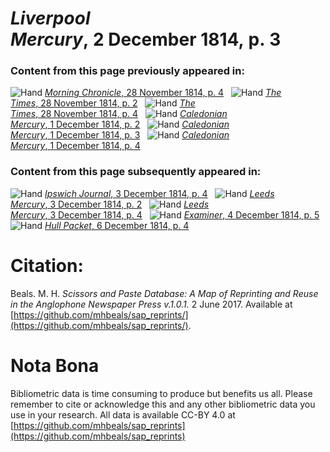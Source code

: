 # *Liverpool Mercury*, 2 December 1814, p. 3  
  
### Content from this page previously appeared in:  
![Hand](http://scissorsandpaste.net/wp-content/uploads/2017/06/smallhandpointer.png) [*Morning Chronicle*, 28 November 1814, p. 4](https://mhbeals.github.io/sap_html/Morning-Chronicle/Morning-Chronicle-28-November-1814-p-4)  
![Hand](http://scissorsandpaste.net/wp-content/uploads/2017/06/smallhandpointer.png) [*The Times*, 28 November 1814, p. 2](https://mhbeals.github.io/sap_html/The-Times/The-Times-28-November-1814-p-2)  
![Hand](http://scissorsandpaste.net/wp-content/uploads/2017/06/smallhandpointer.png) [*The Times*, 28 November 1814, p. 4](https://mhbeals.github.io/sap_html/The-Times/The-Times-28-November-1814-p-4)  
![Hand](http://scissorsandpaste.net/wp-content/uploads/2017/06/smallhandpointer.png) [*Caledonian Mercury*, 1 December 1814, p. 2](https://mhbeals.github.io/sap_html/Caledonian-Mercury/Caledonian-Mercury-1-December-1814-p-2)  
![Hand](http://scissorsandpaste.net/wp-content/uploads/2017/06/smallhandpointer.png) [*Caledonian Mercury*, 1 December 1814, p. 3](https://mhbeals.github.io/sap_html/Caledonian-Mercury/Caledonian-Mercury-1-December-1814-p-3)  
![Hand](http://scissorsandpaste.net/wp-content/uploads/2017/06/smallhandpointer.png) [*Caledonian Mercury*, 1 December 1814, p. 4](https://mhbeals.github.io/sap_html/Caledonian-Mercury/Caledonian-Mercury-1-December-1814-p-4)  
  
### Content from this page subsequently appeared in:  
![Hand](http://scissorsandpaste.net/wp-content/uploads/2017/06/smallhandpointer.png) [*Ipswich Journal*, 3 December 1814, p. 4](https://mhbeals.github.io/sap_html/Ipswich-Journal/Ipswich-Journal-3-December-1814-p-4)  
![Hand](http://scissorsandpaste.net/wp-content/uploads/2017/06/smallhandpointer.png) [*Leeds Mercury*, 3 December 1814, p. 2](https://mhbeals.github.io/sap_html/Leeds-Mercury/Leeds-Mercury-3-December-1814-p-2)  
![Hand](http://scissorsandpaste.net/wp-content/uploads/2017/06/smallhandpointer.png) [*Leeds Mercury*, 3 December 1814, p. 4](https://mhbeals.github.io/sap_html/Leeds-Mercury/Leeds-Mercury-3-December-1814-p-4)  
![Hand](http://scissorsandpaste.net/wp-content/uploads/2017/06/smallhandpointer.png) [*Examiner*, 4 December 1814, p. 5](https://mhbeals.github.io/sap_html/Examiner/Examiner-4-December-1814-p-5)  
![Hand](http://scissorsandpaste.net/wp-content/uploads/2017/06/smallhandpointer.png) [*Hull Packet*, 6 December 1814, p. 4](https://mhbeals.github.io/sap_html/Hull-Packet/Hull-Packet-6-December-1814-p-4)  


# Citation: 

Beals. M. H. *Scissors and Paste Database: A Map of Reprinting and Reuse in the Anglophone Newspaper Press v.1.0.1.* 2 June 2017. Available at [https://github.com/mhbeals/sap_reprints/](https://github.com/mhbeals/sap_reprints/). 

# Nota Bona

Bibliometric data is time consuming to produce but benefits us all. Please remember to cite or acknowledge this and any other bibliometric data you use in your research. All data is available CC-BY 4.0 at [https://github.com/mhbeals/sap_reprints](https://github.com/mhbeals/sap_reprints)